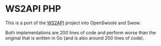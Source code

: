 # WS2API PHP

This is a port of the [WS2API](https://github.com/mevdschee/ws2api) project into
OpenSwoole and Swow.

Both implementations are 200 lines of code and perform worse than the original
that is written in Go (and is also around 200 lines of code).
